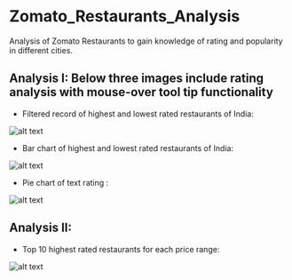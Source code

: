 # Zomato_Restaurants_Analysis

Analysis of Zomato Restaurants to gain knowledge of rating and popularity in different cities.

## Analysis I: Below three images include rating analysis with mouse-over tool tip functionality

- Filtered record of highest and lowest rated restaurants of India:

![alt text](https://raw.githubusercontent.com/karankharecha/Zomato_Restaurants_Analysis/master/output_files/max_min_rating_csv.png)

- Bar chart of highest and lowest rated restaurants of India:

![alt text](https://raw.githubusercontent.com/karankharecha/Zomato_Restaurants_Analysis/master/output_files/max_min_rating.png)

- Pie chart of text rating :

![alt text](https://raw.githubusercontent.com/karankharecha/Zomato_Restaurants_Analysis/master/output_files/text_rating.png)

## Analysis II:

- Top 10 highest rated restaurants for each price range:

![alt text](https://raw.githubusercontent.com/karankharecha/Zomato_Restaurants_Analysis/master/output_files/price_range.png)
